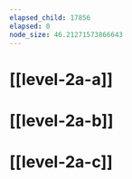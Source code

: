 ```yaml
---
elapsed_child: 17856
elapsed: 0
node_size: 46.21271573866643
---
```

# [[level-2a-a]]
# [[level-2a-b]]
# [[level-2a-c]]
